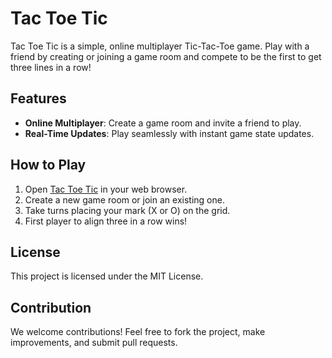 
# Tac Toe Tic

Tac Toe Tic is a simple, online multiplayer Tic-Tac-Toe game. Play with a friend by creating or joining a game room and compete to be the first to get three lines in a row!

## Features

- **Online Multiplayer**: Create a game room and invite a friend to play.
- **Real-Time Updates**: Play seamlessly with instant game state updates.

## How to Play

1. Open [Tac Toe Tic](https://tactoetic.darkglance.in/) in your web browser.
2. Create a new game room or join an existing one.
3. Take turns placing your mark (X or O) on the grid.
4. First player to align three in a row wins!

## License

This project is licensed under the MIT License.

## Contribution
We welcome contributions! Feel free to fork the project, make improvements, and submit pull requests.